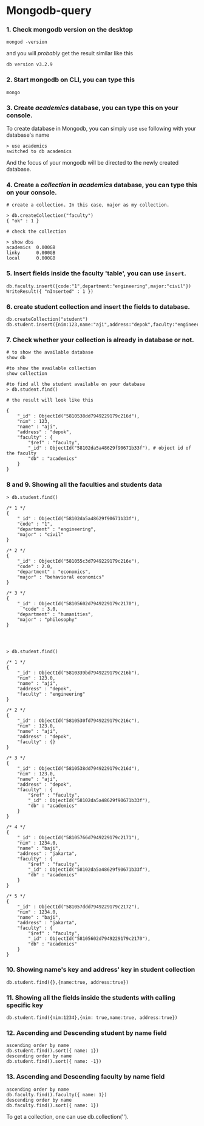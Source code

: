 # Mongodb-query

### 1. Check mongodb version on the desktop
```
mongod -version
```
and you will *probably* get the result similar like this
```
db version v3.2.9
```


### 2. Start mongodb on CLI, you can type this
```
mongo
```


### 3. Create *academics* database, you can type this on your console.
To create database in Mongodb, you can simply use ```use``` following with your database's name
```
> use academics
switched to db academics
```
And the focus of your mongodb will be directed to the newly created database.

### 4. Create a *collection* in *academics* database, you can type this on your console.
```
# create a collection. In this case, major as my collection.

> db.createCollection("faculty")
{ "ok" : 1 }

# check the collection

> show dbs
academics  0.000GB
linky      0.000GB
local      0.000GB
```

### 5. Insert fields inside the faculty 'table', you can use ```insert```.

```
db.faculty.insert({code:"1",department:"engineering",major:"civil"})
WriteResult({ "nInserted" : 1 })
```

### 6. create student collection and insert the fields to database.

```
db.createCollection("student")
db.student.insert({nim:123,name:"aji",address:"depok",faculty:"engineering"})
```

### 7. Check whether your collection is already in database or not.

```
# to show the available database
show db

#to show the available collection
show collection

#to find all the student available on your database
> db.student.find()

# the result will look like this

{
	"_id" : ObjectId("5810538dd7949229179c216d"),
	"nim" : 123,
	"name" : "aji",
	"address" : "depok",
	"faculty" : {
		"$ref" : "faculty",
		"_id" : ObjectId("58102da5a48629f90671b33f"), # object id of the faculty
		"db" : "academics"
	}
}
```

### 8 and 9. Showing all the faculties and students data
```
> db.student.find()

/* 1 */
{
    "_id" : ObjectId("58102da5a48629f90671b33f"),
    "code" : "1",
    "department" : "engineering",
    "major" : "civil"
}

/* 2 */
{
    "_id" : ObjectId("581055c3d7949229179c216e"),
    "code" : 2.0,
    "department" : "economics",
    "major" : "behavioral economics"
}

/* 3 */
{
    "_id" : ObjectId("58105602d7949229179c2170"),
      "code" : 3.0,
    "department" : "humanities",
    "major" : "philosophy"
}




> db.student.find()

/* 1 */
{
    "_id" : ObjectId("5810339bd7949229179c216b"),
    "nim" : 123.0,
    "name" : "aji",
    "address" : "depok",
    "faculty" : "engineering"
}

/* 2 */
{
    "_id" : ObjectId("5810530fd7949229179c216c"),
    "nim" : 123.0,
    "name" : "aji",
    "address" : "depok",
    "faculty" : {}
}

/* 3 */
{
    "_id" : ObjectId("5810538dd7949229179c216d"),
    "nim" : 123.0,
    "name" : "aji",
    "address" : "depok",
    "faculty" : {
        "$ref" : "faculty",
        "_id" : ObjectId("58102da5a48629f90671b33f"),
        "db" : "academics"
    }
}

/* 4 */
{
    "_id" : ObjectId("58105766d7949229179c2171"),
    "nim" : 1234.0,
    "name" : "baji",
    "address" : "jakarta",
    "faculty" : {
        "$ref" : "faculty",
        "_id" : ObjectId("58102da5a48629f90671b33f"),
        "db" : "academics"
    }
}

/* 5 */
{
    "_id" : ObjectId("581057ddd7949229179c2172"),
    "nim" : 1234.0,
    "name" : "baji",
    "address" : "jakarta",
    "faculty" : {
        "$ref" : "faculty",
        "_id" : ObjectId("58105602d7949229179c2170"),
        "db" : "academics"
    }
}
```

### 10. Showing name's key and address' key in student collection
```
db.student.find({},{name:true, address:true})

```

### 11. Showing all the fields inside the students with calling specific key
```
db.student.find({nim:1234},{nim: true,name:true, address:true})

```

### 12. Ascending and Descending student by name field
```
ascending order by name
db.student.find().sort({ name: 1})
descending order by name
db.student.find().sort({ name: -1})
```

### 13. Ascending and Descending faculty by name field
```
ascending order by name
db.faculty.find().faculty({ name: 1})
descending order by name
db.faculty.find().sort({ name: 1})
```














To get a collection, one can use db.collection('<collection name>').

